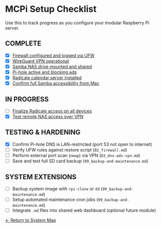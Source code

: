 # MCPi Setup Checklist

Use this to track progress as you configure your modular Raspberry Pi server.

## COMPLETE
- [x] [Firewall configured and logged via UFW](02_firewall.md)
- [x] [WireGuard VPN operational](03_dns-ads-vpn.md)
- [x] [Samba NAS drive mounted and shared](04_storage-nas.md)
- [x] [Pi-hole active and blocking ads](03_dns-ads-vpn.md)
- [x] [Radicale calendar server installed](06_calendar-server.md)
- [x] [Confirm full Samba accessibility from Mac](04_storage-nas.md)

## IN PROGRESS
- [ ] [Finalize Radicale access on all devices](06_calendar-server.md)
- [x] [Test remote NAS access over VPN](04_storage-nas.md)

## TESTING & HARDENING
- [x] Confirm Pi-hole DNS is LAN-restricted (port 53 not open to internet)
- [ ] Verify UFW rules against restore script (`02_firewall.md`)
- [ ] Perform external port scan (`nmap`) via VPN (`03_dns-ads-vpn.md`)
- [ ] Save and test full SD card backup (`99_backup-and-maintenance.md`)

## SYSTEM EXTENSIONS
- [ ] Backup system image with `rpi-clone` or `dd` (`99_backup-and-maintenance.md`)
- [ ] Setup automated maintenance cron jobs (`99_backup-and-maintenance.md`)
- [ ] Integrate `.md` files into shared web dashboard (optional future module)

[← Return to System Map](../MCPi_systemMap.md)